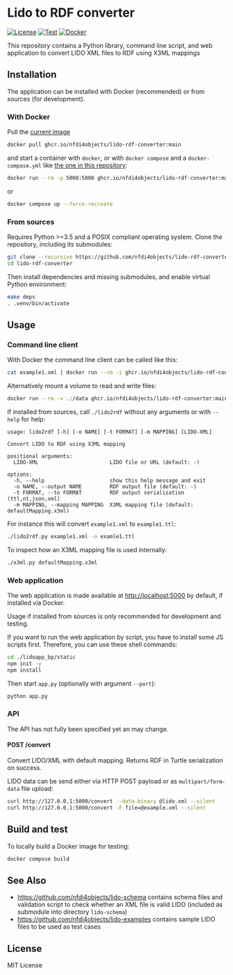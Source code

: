 # Lido to RDF converter

[![License](https://img.shields.io/github/license/nfdi4objects/lido-rdf-converter.svg)](https://github.com/nfdi4objects/lido-rdf-converter/blob/master/LICENSE)
[![Test](https://github.com/nfdi4objects/lido-rdf-converter/actions/workflows/test.yml/badge.svg)](https://github.com/nfdi4objects/lido-rdf-converter/actions/workflows/test.yml)
[![Docker](https://img.shields.io/badge/Docker-ghcr.io%2Fnfdi4objects%2Fnlido--rdf--converter-informational)](https://github.com/nfdi4objects/lido-rdf-converter/pkgs/container/lido-rdf-converter)

This repository contains a Python library, command line script, and web application to convert LIDO XML files to RDF using X3ML mappings

## Installation

The application can be installed with Docker (recommended) or from sources (for development).

### With Docker

Pull the [current image](https://github.com/orgs/nfdi4objects/packages/container/package/lido-rdf-converter)

~~~sh
docker pull ghcr.io/nfdi4objects/lido-rdf-converter:main
~~~

and start a container with `docker`, or with `docker compose` and a `docker-compose.yml` like [the one in this repository](docker-compose.yml):

~~~sh
docker run --rm -p 5000:5000 ghcr.io/nfdi4objects/lido-rdf-converter:main
~~~

or

~~~sh
docker compose up --force-recreate
~~~

### From sources

Requires Python >=3.5 and a POSIX compliant operating system. Clone the repository, including its submodules:

```sh
git clone --recursive https://github.com/nfdi4objects/lido-rdf-converter.git
cd lido-rdf-converter
```

Then install dependencies and missing submodules, and enable virtual Python environment:

```sh
make deps
. .venv/bin/activate
```

## Usage

### Command line client

With Docker the command line client can be called like this:

~~~sh
cat example1.xml | docker run --rm -i ghcr.io/nfdi4objects/lido-rdf-converter:main lido2rdf
~~~

Alternatively mount a volume to read and write files:

~~~sh
docker run --rm -v .:/data ghcr.io/nfdi4objects/lido-rdf-converter:main lido2rdf /data/example1.xml
~~~

If installed from sources, call `./lido2rdf` without any arguments or with `--help` for help:

~~~
usage: lido2rdf [-h] [-o NAME] [-t FORMAT] [-m MAPPING] [LIDO-XML]

Convert LIDO to RDF using X3ML mapping

positional arguments:
  LIDO-XML                       LIDO file or URL (default: -)

options:
  -h, --help                     show this help message and exit
  -o NAME, --output NAME         RDF output file (default: -)
  -t FORMAT, --to FORMAT         RDF output serialization (ttl,nt,json,xml)
  -m MAPPING, --mapping MAPPING  X3ML mapping file (default: defaultMapping.x3ml)
~~~
 
For instance this will convert `example1.xml` to `example1.ttl`:

~~~sh
./lido2rdf.py example1.xml -o examle1.ttl
~~~

To inspect how an X3ML mapping file is used internally:

~~~sh
./x3ml.py defaultMapping.x3ml
~~~

### Web application

The web application is made available at <http://localhost:5000> by default, if installed via Docker. 

Usage if installed from sources is only recommended for development and testing.

If you want to run the web application by script, you have to install some JS scripts first.
Therefore, you can use these shell commands:

~~~sh
cd ./lidoapp_bp/static
npm init -y 
npm install
~~~

Then start `app.py` (optionally with argument `--port`):

~~~sh
python app.py
~~~

### API

The API has not fully been specified yet an may change.

#### POST /convert

Convert LIDO/XML with default mapping. Returns RDF in Turtle serialization on success.

LIDO data can be send either via HTTP POST payload or as `multipart/form-data` file upload:

~~~sh
curl http://127.0.0.1:5000/convert --data-binary @lido.xml --silent
curl http://127.0.0.1:5000/convert -F file=@example.xml --silent
~~~

## Build and test

To locally build a Docker image for testing:

~~~sh
docker compose build
~~~

## See Also

- <https://github.com/nfdi4objects/lido-schema> contains schema files and validation script to check whether an XML file is valid LIDO (included as submodule into directory `lido-schema`)
- <https://github.com/nfdi4objects/lido-examples> contains sample LIDO files to be used as test cases

## License

MIT License
